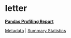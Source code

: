 # letter

[**Pandas Profiling Report**](../docs_sources/profile/letter.html)

[Metadata](metadata.yaml) | [Summary Statistics](summary_stats.csv)

